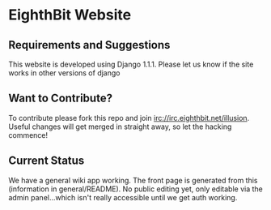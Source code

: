 EighthBit Website
=================

Requirements and Suggestions
----------------------------
   This website is developed using Django 1.1.1. Please let us know if
   the site works in other versions of django

Want to Contribute?
-------------------
   To contribute please fork this repo and join <irc://irc.eighthbit.net/illusion>.
   Useful changes will get merged in straight away, so let the hacking commence!


Current Status
--------------
   We have a general wiki app working. The front page is generated from this (information 
   in general/README). No public editing yet, only editable via the admin panel...which isn't
   really accessible until we get auth working.
